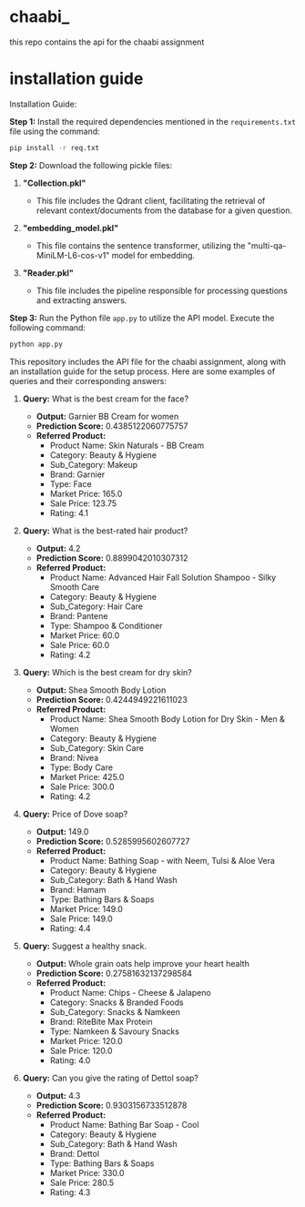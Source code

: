 # chaabi_
this repo contains the api for the chaabi assignment 

# installation guide
Installation Guide:

**Step 1:** Install the required dependencies mentioned in the `requirements.txt` file using the command:
```bash
pip install -r req.txt
```

**Step 2:** Download the following pickle files:
1. **"Collection.pkl"**
   - This file includes the Qdrant client, facilitating the retrieval of relevant context/documents from the database for a given question.
   
2. **"embedding_model.pkl"**
   - This file contains the sentence transformer, utilizing the "multi-qa-MiniLM-L6-cos-v1" model for embedding.

3. **"Reader.pkl"**
   - This file includes the pipeline responsible for processing questions and extracting answers.

**Step 3:** Run the Python file `app.py` to utilize the API model. Execute the following command:
```bash
python app.py
```

This repository includes the API file for the chaabi assignment, along with an installation guide for the setup process. Here are some examples of queries and their corresponding answers:

1. **Query:** What is the best cream for the face?
   - **Output:** Garnier BB Cream for women
   - **Prediction Score:** 0.4385122060775757
   - **Referred Product:**
     - Product Name: Skin Naturals - BB Cream
     - Category: Beauty & Hygiene
     - Sub_Category: Makeup
     - Brand: Garnier
     - Type: Face
     - Market Price: 165.0
     - Sale Price: 123.75
     - Rating: 4.1

2. **Query:** What is the best-rated hair product?
   - **Output:** 4.2
   - **Prediction Score:** 0.8899042010307312
   - **Referred Product:**
     - Product Name: Advanced Hair Fall Solution Shampoo - Silky Smooth Care
     - Category: Beauty & Hygiene
     - Sub_Category: Hair Care
     - Brand: Pantene
     - Type: Shampoo & Conditioner
     - Market Price: 60.0
     - Sale Price: 60.0
     - Rating: 4.2

3. **Query:** Which is the best cream for dry skin?
   - **Output:** Shea Smooth Body Lotion
   - **Prediction Score:** 0.4244949221611023
   - **Referred Product:**
     - Product Name: Shea Smooth Body Lotion for Dry Skin - Men & Women
     - Category: Beauty & Hygiene
     - Sub_Category: Skin Care
     - Brand: Nivea
     - Type: Body Care
     - Market Price: 425.0
     - Sale Price: 300.0
     - Rating: 4.2

4. **Query:** Price of Dove soap?
   - **Output:** 149.0
   - **Prediction Score:** 0.5285995602607727
   - **Referred Product:**
     - Product Name: Bathing Soap - with Neem, Tulsi & Aloe Vera
     - Category: Beauty & Hygiene
     - Sub_Category: Bath & Hand Wash
     - Brand: Hamam
     - Type: Bathing Bars & Soaps
     - Market Price: 149.0
     - Sale Price: 149.0
     - Rating: 4.4

5. **Query:** Suggest a healthy snack.
   - **Output:** Whole grain oats help improve your heart health
   - **Prediction Score:** 0.27581632137298584
   - **Referred Product:**
     - Product Name: Chips - Cheese & Jalapeno
     - Category: Snacks & Branded Foods
     - Sub_Category: Snacks & Namkeen
     - Brand: RiteBite Max Protein
     - Type: Namkeen & Savoury Snacks
     - Market Price: 120.0
     - Sale Price: 120.0
     - Rating: 4.0

6. **Query:** Can you give the rating of Dettol soap?
   - **Output:** 4.3
   - **Prediction Score:** 0.9303156733512878
   - **Referred Product:**
     - Product Name: Bathing Bar Soap - Cool
     - Category: Beauty & Hygiene
     - Sub_Category: Bath & Hand Wash
     - Brand: Dettol
     - Type: Bathing Bars & Soaps
     - Market Price: 330.0
     - Sale Price: 280.5
     - Rating: 4.3
